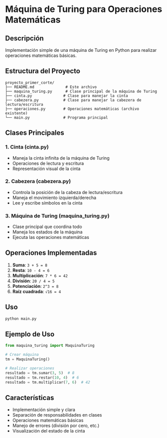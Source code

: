 # Máquina de Turing para Operaciones Matemáticas

## Descripción
Implementación simple de una máquina de Turing en Python para realizar operaciones matemáticas básicas.

## Estructura del Proyecto

```
proyecto_primer_corte/
├── README.md              # Este archivo
├── maquina_turing.py      # Clase principal de la máquina de Turing
├── cinta.py              # Clase para manejar la cinta
├── cabezera.py           # Clase para manejar la cabezera de lectura/escritura
├── operaciones.py        # Operaciones matemáticas (archivo existente)
└── main.py               # Programa principal
```

## Clases Principales

### 1. Cinta (cinta.py)
- Maneja la cinta infinita de la máquina de Turing
- Operaciones de lectura y escritura
- Representación visual de la cinta

### 2. Cabezera (cabezera.py)
- Controla la posición de la cabeza de lectura/escritura
- Maneja el movimiento izquierda/derecha
- Lee y escribe símbolos en la cinta

### 3. Máquina de Turing (maquina_turing.py)
- Clase principal que coordina todo
- Maneja los estados de la máquina
- Ejecuta las operaciones matemáticas

## Operaciones Implementadas

1. **Suma**: `3 + 5 = 8`
2. **Resta**: `10 - 4 = 6`
3. **Multiplicación**: `7 * 6 = 42`
4. **División**: `20 / 4 = 5`
5. **Potenciación**: `2^3 = 8`
6. **Raíz cuadrada**: `√16 = 4`

## Uso

```bash
python main.py
```

## Ejemplo de Uso

```python
from maquina_turing import MaquinaTuring

# Crear máquina
tm = MaquinaTuring()

# Realizar operaciones
resultado = tm.sumar(3, 5)  # 8
resultado = tm.restar(10, 4)  # 6
resultado = tm.multiplicar(7, 6)  # 42
```

## Características

- Implementación simple y clara
- Separación de responsabilidades en clases
- Operaciones matemáticas básicas
- Manejo de errores (división por cero, etc.)
- Visualización del estado de la cinta